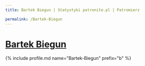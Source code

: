 ```yaml
---
title: Bartek Biegun | Statystyki patronite.pl | Patromierz

permalink: /Bartek-Biegun
---
```


# [Bartek Biegun](https://patronite.pl/Bartek-Biegun)

{% include profile.md name="Bartek-Biegun" prefix="b" %}
